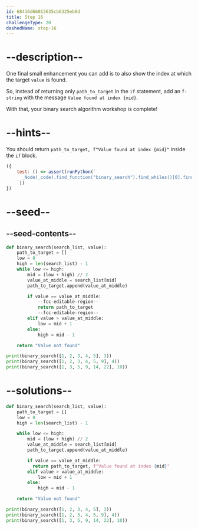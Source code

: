 ```yaml
---
id: 68416d66013635cb6325eb6d
title: Step 16
challengeType: 20
dashedName: step-16
---
```


# --description--

One final small enhancement you can add is to also show the index at which the target `value` is found.

So, instead of returning only `path_to_target` in the `if` statement, add an `f-string` with the message `Value found at index {mid}`.

With that, your binary search algorithm workshop is complete!

# --hints--

You should return `path_to_target, f"Value found at index {mid}"` inside the `if` block.

```js
({
    test: () => assert(runPython(`
      _Node(_code).find_function("binary_search").find_whiles()[0].find_body().find_ifs()[0].find_body().is_equivalent("return path_to_target, f'Value found at index {mid}'")
    `))
})
```

# --seed--

## --seed-contents--

```py
def binary_search(search_list, value):
    path_to_target = []
    low = 0
    high = len(search_list) - 1
    while low <= high:
        mid = (low + high) // 2
        value_at_middle = search_list[mid]
        path_to_target.append(value_at_middle)

        if value == value_at_middle:
            --fcc-editable-region--
            return path_to_target
            --fcc-editable-region--
        elif value > value_at_middle:
            low = mid + 1
        else:
            high = mid - 1

    return "Value not found"

print(binary_search([1, 2, 3, 4, 5], 3))
print(binary_search([1, 2, 3, 4, 5, 9], 4))
print(binary_search([1, 3, 5, 9, 14, 22], 10))
```

# --solutions--

```py
def binary_search(search_list, value):
    path_to_target = []
    low = 0
    high = len(search_list) - 1

    while low <= high:
        mid = (low + high) // 2
        value_at_middle = search_list[mid]
        path_to_target.append(value_at_middle)

        if value == value_at_middle:
          return path_to_target, f"Value found at index {mid}"
        elif value > value_at_middle:
            low = mid + 1
        else:
            high = mid - 1

    return "Value not found"

print(binary_search([1, 2, 3, 4, 5], 3))
print(binary_search([1, 2, 3, 4, 5, 9], 4)) 
print(binary_search([1, 3, 5, 9, 14, 22], 10))
```
